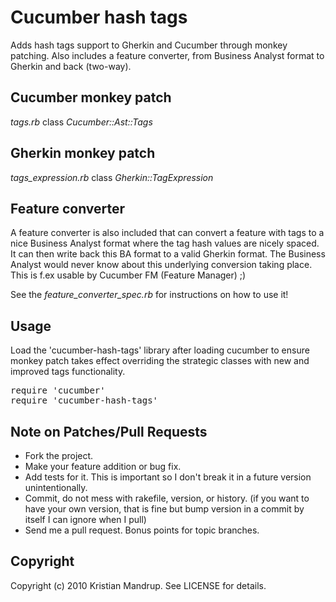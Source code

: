 # Cucumber hash tags

Adds hash tags support to Gherkin and Cucumber through monkey patching. 
Also includes a feature converter, from Business Analyst format to Gherkin and back (two-way).

## Cucumber monkey patch

*tags.rb* class *Cucumber::Ast::Tags*

## Gherkin monkey patch

*tags_expression.rb* class *Gherkin::TagExpression*

## Feature converter

A feature converter is also included that can convert a feature with tags to a nice Business Analyst format where the tag hash values are nicely spaced.
It can then write back this BA format to a valid Gherkin format. The Business Analyst would never know about this underlying conversion taking place.
This is f.ex usable by Cucumber FM (Feature Manager) ;)

See the *feature_converter_spec.rb* for instructions on how to use it!

## Usage

Load the 'cucumber-hash-tags' library after loading cucumber to ensure monkey patch takes effect overriding the strategic classes 
with new and improved tags functionality.

<pre>
require 'cucumber'
require 'cucumber-hash-tags'
</pre>

## Note on Patches/Pull Requests
 
* Fork the project.
* Make your feature addition or bug fix.
* Add tests for it. This is important so I don't break it in a
  future version unintentionally.
* Commit, do not mess with rakefile, version, or history.
  (if you want to have your own version, that is fine but bump version in a commit by itself I can ignore when I pull)
* Send me a pull request. Bonus points for topic branches.

## Copyright

Copyright (c) 2010 Kristian Mandrup. See LICENSE for details.
